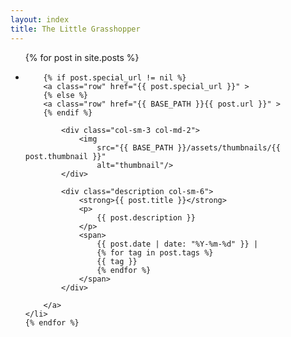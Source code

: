 ```yaml
---
layout: index
title: The Little Grasshopper
---
```

<ul class="index">
    {% for post in site.posts %}
    <li id="{{ post.id | remove:'/' }}">

        {% if post.special_url != nil %}
        <a class="row" href="{{ post.special_url }}" >
        {% else %}
        <a class="row" href="{{ BASE_PATH }}{{ post.url }}" >
        {% endif %}

            <div class="col-sm-3 col-md-2">
                <img
                    src="{{ BASE_PATH }}/assets/thumbnails/{{ post.thumbnail }}"
                    alt="thumbnail"/>
            </div>

            <div class="description col-sm-6">
                <strong>{{ post.title }}</strong>
                <p>
                    {{ post.description }}
                </p>
                <span>
                    {{ post.date | date: "%Y-%m-%d" }} |
                    {% for tag in post.tags %}
                    {{ tag }}
                    {% endfor %}
                </span>
            </div>

        </a>
    </li>
    {% endfor %}
</ul>
